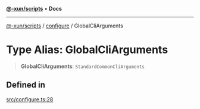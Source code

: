 [**@-xun/scripts**](../../README.md) • **Docs**

***

[@-xun/scripts](../../README.md) / [configure](../README.md) / GlobalCliArguments

# Type Alias: GlobalCliArguments

> **GlobalCliArguments**: `StandardCommonCliArguments`

## Defined in

[src/configure.ts:28](https://github.com/Xunnamius/xscripts/blob/7364616ea349761591231a3547bd697ec67ed34b/src/configure.ts#L28)
